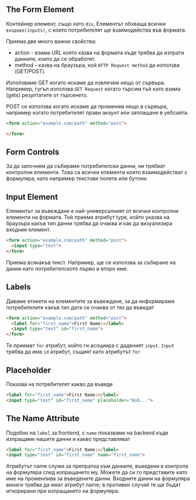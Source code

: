 
## The Form Element

Контейнер елемент, също като `div`, Елементът  обхваща всички `входове(inputs)`, с които потребителят ще взаимодейства във формата.

Приема две много важни свойства: 
- action - взима URL която казва на формата къде трябва да изпрати данните, които да се обработят. 
- method - казва на браузъра, кой `HTTP Request method` да използва (GET/POST).

Използваме GET когато искаме да извлечем нещо от сървъра. Например, гугъл използва `GET Request` когато търсим тъй като взима (gets) резултатите от търсенето.

POST се използва когато искаме да променим нещо в сървъра, например когато потребителят прави акаунт или заплащане в уебсайта.

```html
<form action="example.com/path" method="post">

</form>
```

## Form Controls

За да започнем да събираме потребителски данни, ни трябват контролни елементи. Това са всички елементи които взаимодействат с формуляра, като например текстови полета или бутони.

## Input Element

Елементът за въвеждане е най-универсалният от всички контролни елементи на формата. Той приема атрибут type, който указва на браузъра какъв тип данни трябва да очаква и как да визуализира входния елемент.

```html
<form action="example.com/path" method="post">
  <input type="text">
</form>
```

Приема всякакъв текст. Например, ще се използва за събиране на данни като потребителското първо и второ име.

## Labels

Даваме етикети на елементите за въвеждане, за да информираме потребителите какъв тип дата се очаква от тях да въведат 

```html
<form action="example.com/path" method="post">
  <label for="first_name">First Name:</label>
  <input type="text" id="first_name">
</form>
```

Те приемат `for` атрибут, който ги асоциира с даденият `input`.  `Input` трябва да има `id` атрибут, същият като атрибутът `for` 

## Placeholder 

Показва на потребителят какво да въведе

```html
<label for="first_name">First Name:</label>
<input type="text" id="first_name" placeholder="Bob...">
```

## The Name Attribute 

Подобно на `label` за frontend, с `name` показваме на backend къде изпращаме нашите данни и какво представляват

```html
<label for="first_name">First Name:</label>
<input type="text" id="first_name" name="first_name">
```

Атрибутът name служи за препратка към данните, въведени в контрола на формуляра след изпращането му. Можете да си го представите като име на променлива за въведените данни. Входните данни на формуляра винаги трябва да имат атрибут name; в противен случай те ще бъдат игнорирани при изпращането на формуляра.

